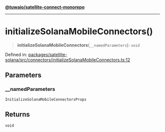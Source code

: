 [**@tuwaio/satellite-connect-monorepo**](../../../README.md)

***

# initializeSolanaMobileConnectors()

> **initializeSolanaMobileConnectors**(`__namedParameters`): `void`

Defined in: [packages/satellite-solana/src/connectors/initializeSolanaMobileConnectors.ts:12](https://github.com/TuwaIO/satellite-connect/blob/46085d28e0b4ff146f6da7e03a614830032927cd/packages/satellite-solana/src/connectors/initializeSolanaMobileConnectors.ts#L12)

## Parameters

### \_\_namedParameters

`InitializeSolanaMobileConnectorsProps`

## Returns

`void`
